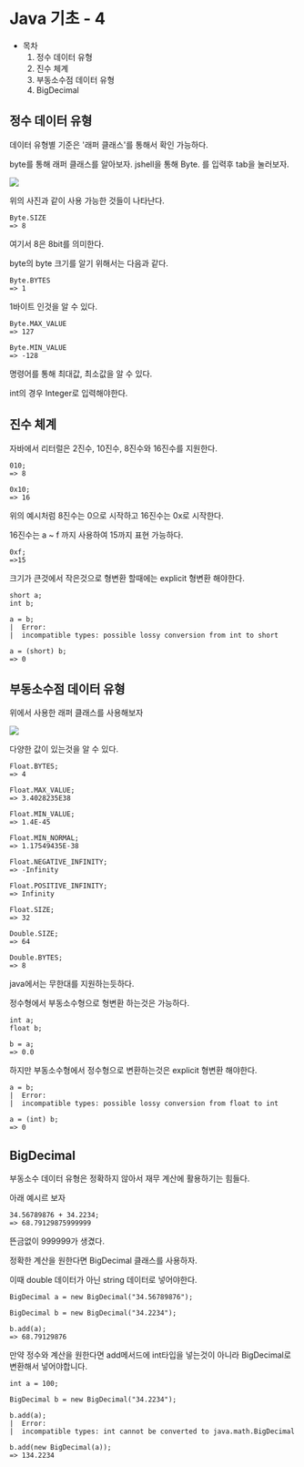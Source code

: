 # Java 기초 - 4

- 목차
    1. 정수 데이터 유형
    2. 진수 체계
    3. 부동소수점 데이터 유형
    4. BigDecimal

## 정수 데이터 유형

데이터 유형별 기준은 '래퍼 클래스'를 통해서 확인 가능하다.

byte를 통해 래퍼 클래스를 알아보자. jshell을 통해 Byte. 를 입력후 tab을 눌러보자.

![](https://velog.velcdn.com/images/deonii/post/a459349e-4f21-457c-868b-77d1a96f5265/image.png)

위의 사진과 같이 사용 가능한 것들이 나타난다.

```
Byte.SIZE
=> 8
```

여기서 8은 8bit를 의미한다.

byte의 byte 크기를 알기 위해서는 다음과 같다.

```
Byte.BYTES
=> 1
```

1바이트 인것을 알 수 있다.

```
Byte.MAX_VALUE
=> 127

Byte.MIN_VALUE
=> -128
```

명령어를 통해 최대값, 최소값을 알 수 있다.

int의 경우 Integer로 입력해야한다.

## 진수 체계

자바에서 리터럴은 2진수, 10진수, 8진수와 16진수를 지원한다.

```
010;
=> 8

0x10;
=> 16
```

위의 예시처럼 8진수는 0으로 시작하고 16진수는 0x로 시작한다.

16진수는 a ~ f 까지 사용하여 15까지 표현 가능하다.

```
0xf;
=>15
```

크기가 큰것에서 작은것으로 형변환 할때에는 explicit 형변환 해야한다.

```
short a;
int b;

a = b;
|  Error:
|  incompatible types: possible lossy conversion from int to short

a = (short) b;
=> 0
```

## 부동소수점 데이터 유형

위에서 사용한 래퍼 클래스를 사용해보자

![](https://velog.velcdn.com/images/deonii/post/2303b961-e15c-4626-83d9-1f5687347ffe/image.png)

다양한 값이 있는것을 알 수 있다.

```
Float.BYTES;
=> 4

Float.MAX_VALUE;
=> 3.4028235E38

Float.MIN_VALUE;
=> 1.4E-45

Float.MIN_NORMAL;
=> 1.17549435E-38

Float.NEGATIVE_INFINITY;
=> -Infinity

Float.POSITIVE_INFINITY;
=> Infinity

Float.SIZE;
=> 32

Double.SIZE;
=> 64

Double.BYTES;
=> 8
```

java에서는 무한대를 지원하는듯하다.

정수형에서 부동소수형으로 형변환 하는것은 가능하다.

```
int a;
float b;

b = a;
=> 0.0
```

하지만 부동소수형에서 정수형으로 변환하는것은 explicit 형변환 해야한다.

```
a = b;
|  Error:
|  incompatible types: possible lossy conversion from float to int

a = (int) b;
=> 0
```

## BigDecimal

부동소수 데이터 유형은 정확하지 않아서 재무 계산에 활용하기는 힘들다.

아래 예시르 보자

```
34.56789876 + 34.2234;
=> 68.79129875999999
```

뜬금없이 999999가 생겼다.

정확한 계산을 원한다면 BigDecimal 클래스를 사용하자.

이때 double 데이터가 아닌 string 데이터로 넣어야한다.

```
BigDecimal a = new BigDecimal("34.56789876");

BigDecimal b = new BigDecimal("34.2234");

b.add(a);
=> 68.79129876
```

만약 정수와 계산을 원한다면 add메서드에 int타입을 넣는것이 아니라 BigDecimal로 변환해서 넣어야합니다.

```
int a = 100;

BigDecimal b = new BigDecimal("34.2234");

b.add(a);
|  Error:
|  incompatible types: int cannot be converted to java.math.BigDecimal

b.add(new BigDecimal(a));
=> 134.2234
```

